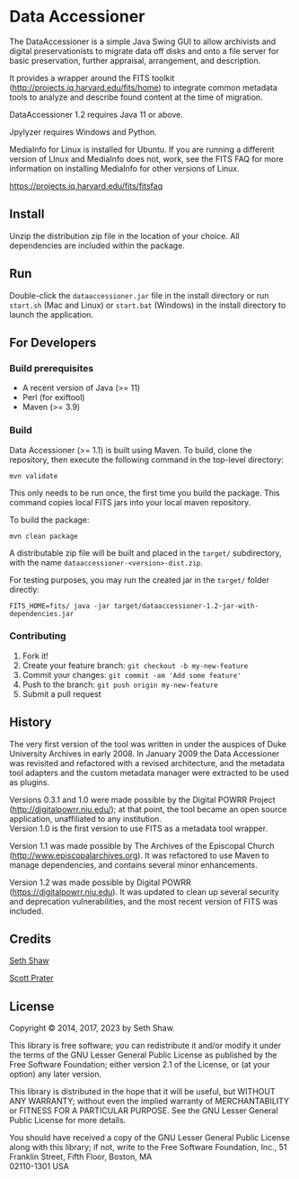 # Data Accessioner

The DataAccessioner is a simple Java Swing GUI to allow archivists 
and digital preservationists to migrate data off disks and onto a 
file server for basic preservation, further appraisal, arrangement, 
and description.

It provides a wrapper around the FITS toolkit 
(<http://projects.iq.harvard.edu/fits/home>) to integrate common 
metadata tools to analyze and describe found content at the time 
of migration.

DataAccessioner 1.2 requires Java 11 or above.

Jpylyzer requires Windows and Python.

MediaInfo for Linux is installed for Ubuntu.  If you are running a
different version of LInux and MediaInfo does not, work, see the FITS FAQ
for more information on installing MediaInfo for other versions of Linux.

https://projects.iq.harvard.edu/fits/fitsfaq


## Install

Unzip the distribution zip file in the location of your choice.
All dependencies are included within the package.

## Run

Double-click the `dataaccessioner.jar` file in the install directory or 
run `start.sh` (Mac and Linux) or `start.bat` (Windows) in the install 
directory to launch the application.

## For Developers

### Build prerequisites

* A recent version of Java (>= 11)
* Perl (for exiftool)
* Maven (>= 3.9)

### Build 
Data Accessioner (>= 1.1) is built using Maven.  To build, clone the
repository, then execute the following command in the top-level
directory:

    mvn validate

This only needs to be run once, the first time you build the package.
This command copies local FITS jars into your local maven repository.

To build the package:

    mvn clean package

A distributable zip file will be built and placed in the `target/`
subdirectory, with the name `dataaccessioner-<version>-dist.zip`.

For testing purposes, you may run the created jar in the `target/`
folder directly:

    FITS_HOME=fits/ java -jar target/dataaccessioner-1.2-jar-with-dependencies.jar

### Contributing

1. Fork it!
2. Create your feature branch: `git checkout -b my-new-feature`
3. Commit your changes: `git commit -am 'Add some feature'`
4. Push to the branch: `git push origin my-new-feature`
5. Submit a pull request

## History

The very first version of the tool was written in under the 
auspices of Duke University Archives in early 2008. In January 
2009 the Data Accessioner was revisited and refactored with a 
revised architecture, and the metadata tool adapters and the 
custom metadata manager were extracted to be used as plugins.

Versions 0.3.1 and 1.0 were made possible by the Digital POWRR 
Project (<http://digitalpowrr.niu.edu/>);  at that point, the tool 
became an open source application, unaffiliated to any institution.  
Version 1.0 is the first version to use FITS as a metadata tool 
wrapper.

Version 1.1 was made possible by The Archives of the Episcopal
Church (http://www.episcopalarchives.org).  It was refactored 
to use Maven to manage dependencies, and contains several minor 
enhancements.

Version 1.2 was made possible by Digital POWRR 
(https://digitalpowrr.niu.edu). It was updated to clean up several
security and deprecation vulnerabilities, and the most recent version
of FITS was included.

## Credits

[Seth Shaw](https://github.com/seth-shaw)

[Scott Prater](https://github.com/sprater)

## License

Copyright © 2014, 2017, 2023 by Seth Shaw.

This library is free software; you can redistribute it and/or
modify it under the terms of the GNU Lesser General Public
License as published by the Free Software Foundation; either
version 2.1 of the License, or (at your option) any later version.

This library is distributed in the hope that it will be useful,
but WITHOUT ANY WARRANTY; without even the implied warranty of
MERCHANTABILITY or FITNESS FOR A PARTICULAR PURPOSE.  See the GNU
Lesser General Public License for more details.

You should have received a copy of the GNU Lesser General Public
License along with this library; if not, write to the Free Software
Foundation, Inc., 51 Franklin Street, Fifth Floor, Boston, MA  
02110-1301  USA
